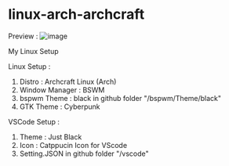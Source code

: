 # linux-arch-archcraft
Preview :
![image](https://github.com/user-attachments/assets/62d4c490-acfe-4682-ab5f-fa254f765931)

My Linux Setup

Linux Setup :
1. Distro         : Archcraft Linux (Arch)
2. Window Manager : BSWM
3. bspwm Theme    : black in github folder "/bspwm/Theme/black"
4. GTK Theme      : Cyberpunk  

VSCode Setup :
1. Theme          : Just Black
2. Icon           : Catppucin Icon for VScode
3. Setting.JSON in github folder "/vscode" 
